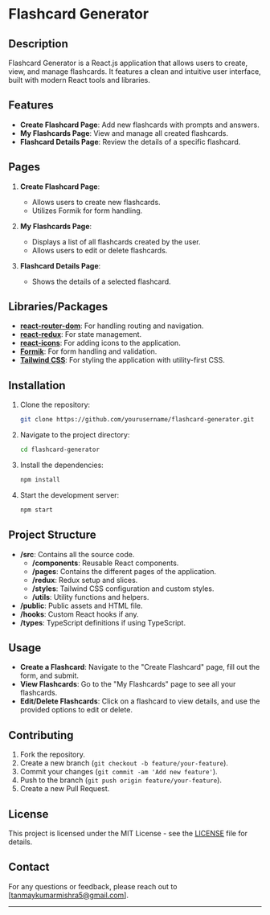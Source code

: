 # Flashcard Generator

## Description

Flashcard Generator is a React.js application that allows users to create, view, and manage flashcards. It features a clean and intuitive user interface, built with modern React tools and libraries.

## Features

- **Create Flashcard Page**: Add new flashcards with prompts and answers.
- **My Flashcards Page**: View and manage all created flashcards.
- **Flashcard Details Page**: Review the details of a specific flashcard.

## Pages

1. **Create Flashcard Page**: 
   - Allows users to create new flashcards.
   - Utilizes Formik for form handling.

2. **My Flashcards Page**: 
   - Displays a list of all flashcards created by the user.
   - Allows users to edit or delete flashcards.

3. **Flashcard Details Page**: 
   - Shows the details of a selected flashcard.

## Libraries/Packages

- **[react-router-dom](https://www.npmjs.com/package/react-router-dom)**: For handling routing and navigation.
- **[react-redux](https://www.npmjs.com/package/react-redux)**: For state management.
- **[react-icons](https://react-icons.github.io/react-icons/)**: For adding icons to the application.
- **[Formik](https://formik.org/)**: For form handling and validation.
- **[Tailwind CSS](https://tailwindcss.com/docs/installation)**: For styling the application with utility-first CSS.

## Installation

1. Clone the repository:
   ```bash
   git clone https://github.com/yourusername/flashcard-generator.git
   ```
2. Navigate to the project directory:
   ```bash
   cd flashcard-generator
   ```
3. Install the dependencies:
   ```bash
   npm install
   ```
4. Start the development server:
   ```bash
   npm start
   ```

## Project Structure

- **/src**: Contains all the source code.
  - **/components**: Reusable React components.
  - **/pages**: Contains the different pages of the application.
  - **/redux**: Redux setup and slices.
  - **/styles**: Tailwind CSS configuration and custom styles.
  - **/utils**: Utility functions and helpers.
- **/public**: Public assets and HTML file.
- **/hooks**: Custom React hooks if any.
- **/types**: TypeScript definitions if using TypeScript.

## Usage

- **Create a Flashcard**: Navigate to the "Create Flashcard" page, fill out the form, and submit.
- **View Flashcards**: Go to the "My Flashcards" page to see all your flashcards.
- **Edit/Delete Flashcards**: Click on a flashcard to view details, and use the provided options to edit or delete.

## Contributing

1. Fork the repository.
2. Create a new branch (`git checkout -b feature/your-feature`).
3. Commit your changes (`git commit -am 'Add new feature'`).
4. Push to the branch (`git push origin feature/your-feature`).
5. Create a new Pull Request.

## License

This project is licensed under the MIT License - see the [LICENSE](LICENSE) file for details.

## Contact

For any questions or feedback, please reach out to [tanmaykumarmishra5@gmail.com].

---
